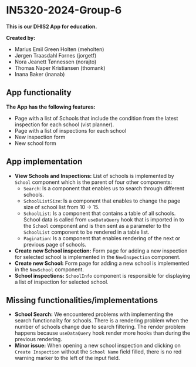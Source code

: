# IN5320-2024-Group-6
**This is our DHIS2 App for education.**

**Created by:**
- Marius Emil Green Holten (meholten)
- Jørgen Traasdahl Fornes (jorgetf)
- Nora Jeanett Tønnessen (norajto)
- Thomas Naper Kristiansen (thomank)
- Inana Baker (inanab)

## App functionality

**The App has the following features:**
* Page with a list of Schools that include the condition from the latest inspection for each school (vist planner).
* Page with a list of inspections for each school
* New inspection form
* New school form

## App implementation
* **View Schools and Inspections:** List of schools is implemented by ``School`` component which is the parent of four other components:
    * ``Search``: Is a component that enables us to search through different schools.
    * ``SchoolListSize``: Is a component that enables to change the page size of school list from 10 -> 15.
    * ``SchoolList``: Is a component that contains a table of all schools. School data is called from ``useDataQuery`` hook that is imported in to the ``School`` component and is then sent as a parameter to the ``SchoolList`` component to be rendered in a table list.
    * ``Pagination``: Is a component that enables rendering of the next or previous page of schools.
* **Create new School inspection:** Form page for adding a new inspection for selected school is implemented in the ``NewInspection`` component.
* **Create new School:** Form page for adding a new school is implemented in the ``NewSchool`` component.
* **School inspections:** ``SchoolInfo`` component is responsible for displaying a list of inspection for selected school.

## Missing functionalities/implementations
* **School Search:** We encountered problems with implementing the search functionality for schools. There is a rendering problem when the number of schools change due to search filtering. The render problem happens because ``useDataQuery`` hook render more hooks than during the previous rendering.
* **Minor issue:** When opening a new school inspection and clicking on ``Create Inspection`` without the ``School Name`` field filled, there is no red warning marker to the left of the input field.
